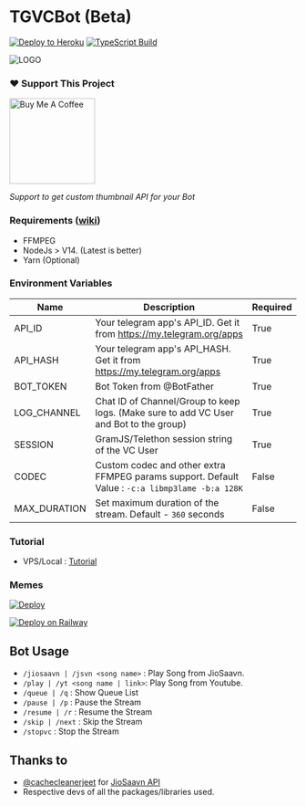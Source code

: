 # TGVCBot (Beta)

[![Deploy to Heroku](https://github.com/ArnabXD/TGVCBot/actions/workflows/heroku.yml/badge.svg?branch=main)](https://github.com/ArnabXD/TGVCBot/actions/workflows/heroku.yml)
[![TypeScript Build](https://github.com/ArnabXD/TGVCBot/actions/workflows/typescript.yml/badge.svg?branch=main)](https://github.com/ArnabXD/TGVCBot/actions/workflows/typescript.yml)

![LOGO](https://telegra.ph/file/e9dd76aadf0b500e02738.jpg)


### ❤️ Support This Project

<a href="https://www.buymeacoffee.com/arnabxd" target="_blank"><img src="https://cdn.buymeacoffee.com/buttons/v2/default-yellow.png" alt="Buy Me A Coffee" width="150"></a>

_Support to get custom thumbnail API for your Bot_


### Requirements ([wiki](../../wiki/Requirements))

- FFMPEG
- NodeJs > V14. (Latest is better)
- Yarn (Optional)


### Environment Variables

| Name         | Description                                                                                     | Required |
|--------------|-------------------------------------------------------------------------------------------------|----------|
| API_ID       | Your telegram app's API_ID. Get it from https://my.telegram.org/apps                            | True     |
| API_HASH     | Your telegram app's API_HASH. Get it from https://my.telegram.org/apps                          | True     |
| BOT_TOKEN    | Bot Token from @BotFather                                                                       | True     |
| LOG_CHANNEL  | Chat ID of Channel/Group to keep logs. (Make sure to add VC User and Bot to the group)          | True     |
| SESSION      | GramJS/Telethon session string of the VC User                                                   | True     |
| CODEC        | Custom codec and other extra FFMPEG params support. Default Value : `-c:a libmp3lame -b:a 128K` | False    |
| MAX_DURATION | Set maximum duration of the stream. Default - `360` seconds                                     | False    | 

### Tutorial
 
- VPS/Local : [Tutorial](https://blog.arnabxd.me/deploy-tgvcbot-in-a-ubuntu-vps)

### Memes

[![Deploy](https://www.herokucdn.com/deploy/button.svg)](https://heroku.com/deploy)

[![Deploy on Railway](https://railway.app/button.svg)](https://railway.app/new/template?template=https://github.com/ArnabXD/TGVCBot&envs=API_ID,API_HASH,BOT_TOKEN,LOG_CHANNEL,SESSION,CODEC,MAX_DURATION&optionalEnvs=CODEC,MAX_DURATION&API_IDDesc=Get%20API_ID%20from%20https://my.telegram.org/apps.&API_HASHDesc=Get%20API_HASH%20from%20https://my.telegram.org/apps.&BOT_TOKENDesc=Bot%20Token%20from%20@BotFather&LOG_CHANNELDesc=LOG%20Channel%20ID%20(Make%20sure%20bot%20and%20VC%20User%20are%20added%20in%20the%20group)&SESSIONDesc=GramJS/Telethon%20Session%20of%20the%20VC%20User%22&CODECDesc=Custom%20FFMPEG%20Codec%20and%20Bitrate&MAX_DURATIONDesc=Maximum%20Duration%20Support%20for%20Each%20Stream)

## Bot Usage

- `/jiosaavn | /jsvn <song name>` : Play Song from JioSaavn.
- `/play | /yt <song name | link>`: Play Song from Youtube.
- `/queue | /q` : Show Queue List
- `/pause | /p` : Pause the Stream
- `/resume | /r` : Resume the Stream
- `/skip | /next` : Skip the Stream
- `/stopvc` : Stop the Stream

## Thanks to
- [@cachecleanerjeet](https://github.com/cachecleanerjeet) for [JioSaavn API](https://github.com/cachecleanerjeet/JiosaavnAPI)
- Respective devs of all the packages/libraries used.
